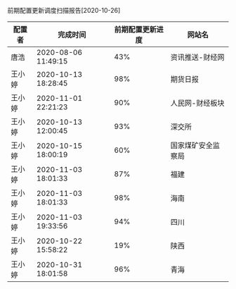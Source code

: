 前期配置更新调度扫描报告[2020-10-26]

|	配置者	|	完成时间	|	前期配置更新进度	|	网站名	|
|----|----|----|----|
|	唐浩	|	2020-08-06 11:49:15	|	 43%	|	资讯推送-财经网	|
|	王小婷	|	2020-10-13 18:28:45	|	 98%	|	期货日报	|
|	王小婷	|	2020-11-01 22:21:23	|	 90%	|	人民网-财经板块	|
|	王小婷	|	2020-10-13 12:00:45	|	 93%	|	深交所	|
|	王小婷	|	2020-10-15 18:00:19	|	 60%	|	国家煤矿安全监察局	|
|	王小婷	|	2020-11-03 18:01:33	|	 87%	|	福建	|
|	王小婷	|	2020-11-03 18:01:33	|	 98%	|	海南	|
|	王小婷	|	2020-11-03 19:33:56	|	 94%	|	四川	|
|	王小婷	|	2020-10-22 15:58:22	|	 19%	|	陕西	|
|	王小婷	|	2020-10-31 18:01:58	|	 96%	|	青海	|